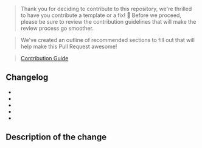 > Thank you for deciding to contribute to this repository, we're thrilled to have you contribute a template or a fix! :tada: Before we proceed, please be sure to review the contribution guidelines that will make the review process go smoother.

> We've created an outline of recommended sections to fill out that will help make this Pull Request awesome!

> [Contribution Guide](https://github.com/Azure/azure-quickstart-templates/blob/master/1-CONTRIBUTION-GUIDE/README.md)

## Changelog
*
*
*
*
*

## Description of the change